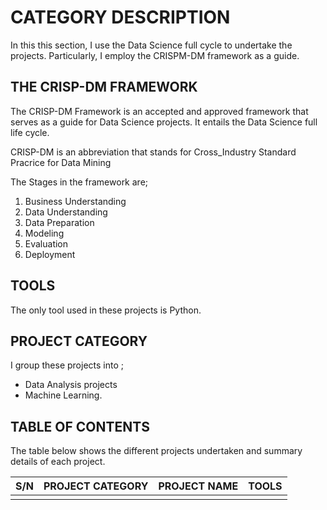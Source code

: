 # CATEGORY DESCRIPTION
In this this section, I use the Data Science full cycle to undertake the projects. Particularly, I employ the CRISPM-DM framework as a guide.


## THE CRISP-DM FRAMEWORK
The CRISP-DM Framework is an accepted and approved framework that serves as a guide for Data Science projects. It entails the Data Science full life cycle.

CRISP-DM is an abbreviation that stands for Cross_Industry Standard Pracrice for Data Mining

The Stages in the framework are;
1. Business Understanding
2. Data Understanding
3. Data Preparation
4. Modeling
5. Evaluation
6. Deployment

## TOOLS
The only tool used in these projects is Python.


## PROJECT CATEGORY
I group these projects into ;
- Data Analysis projects  
- Machine Learning.


## TABLE OF CONTENTS
The table below shows the different projects undertaken and summary details of each project.

|   S/N   | PROJECT CATEGORY | PROJECT NAME  |   TOOLS   |
|---------|------------------|---------------|-----------|
|         |                  |               |           |
